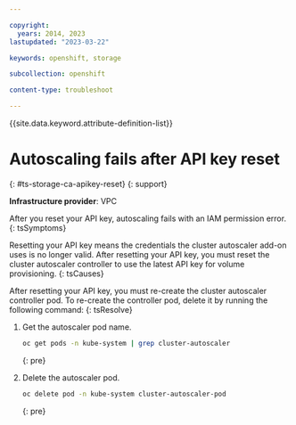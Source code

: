 ```yaml
---

copyright: 
  years: 2014, 2023
lastupdated: "2023-03-22"

keywords: openshift, storage

subcollection: openshift

content-type: troubleshoot

---
```



{{site.data.keyword.attribute-definition-list}}





# Autoscaling fails after API key reset
{: #ts-storage-ca-apikey-reset}
{: support}

**Infrastructure provider**:
VPC


After you reset your API key, autoscaling fails with an IAM permission error.
{: tsSymptoms}


Resetting your API key means the credentials the cluster autoscaler add-on uses is no longer valid. After resetting your API key, you must reset the cluster autoscaler controller to use the latest API key for volume provisioning.
{: tsCauses}


After resetting your API key, you must re-create the cluster autoscaler controller pod. To re-create the controller pod, delete it by running the following command:
{: tsResolve}

1. Get the autoscaler pod name.

    ```sh
    oc get pods -n kube-system | grep cluster-autoscaler
    ```
    {: pre}
    
1. Delete the autoscaler pod.

    ```sh
    oc delete pod -n kube-system cluster-autoscaler-pod
    ```
    {: pre}







